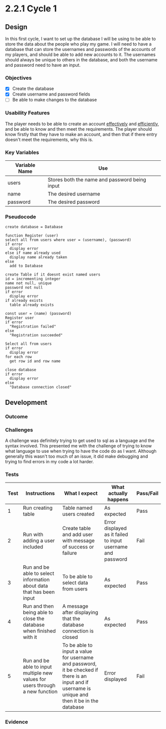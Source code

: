 # 2.2.1 Cycle 1

## Design

In this first cycle, I want to set up the database I will be using to be able to store the data about the people who play my game. I will need to have a database that can store the usernames and passwords of the accounts of my players, and should be able to add new accounts to it. The usernames should always be unique to others in the database, and both the username and password need to have an input.&#x20;

### Objectives

* [x] Create the database
* [x] Create username and password fields
* [ ] Be able to make changes to the database

### Usability Features

The player needs to be able to create an account [effectively](systems-diagram.md#effective) and [efficiently](systems-diagram.md#efficiency), and be able to know and then meet the requirements. The player should know firstly that they have to make an account, and then that if there entry doesn't meet the requirements, why this is.

### Key Variables

| Variable Name | Use                                           |
| ------------- | --------------------------------------------- |
| users         | Stores both the name and password being input |
| name          | The desired username                          |
| password      | The desired password                          |

### Pseudocode

```
create database = Database

function Register (user) 
select all from users where user = (username), (password)
if error
  display error
else if name already used
  display name already taken
else 
  add to Database

create Table if it doesnt exist named users
id = incrementing integer
name not null, unique
password not null
if error
  display error
if already exists
  table already exists
  
const user = (name) (password)
Register user
if error
  "Registration failed"
else 
  "Registration succeeded"
  
Select all from users 
if error
  display error
for each row
  get row id and row name
  
close database
if error
  display error
else 
  "Database connection closed"

```

## Development

### Outcome

### Challenges

A challenge was definitely trying to get used to sql as a language and the syntax involved. This presented me with the challenge of trying to know what language to use when trying to have the code do as I want. Although generally this wasn't too much of an issue, it did make debugging and trying to find errors in my code a lot harder.

### Tests

| Test | Instructions                                                                  | What I expect                                                                                                                                      | What actually happens                                       | Pass/Fail |
| ---- | ----------------------------------------------------------------------------- | -------------------------------------------------------------------------------------------------------------------------------------------------- | ----------------------------------------------------------- | --------- |
| 1    | Run creating table                                                            | Table named users created                                                                                                                          | As expected                                                 | Pass      |
| 2    | Run with adding a user included                                               | Create table and add user with message of success or failure                                                                                       | Error displayed as it failed to input username and password | Fail      |
| 3    | Run and be able to select information about data that has been input          | To be able to select data from users                                                                                                               | As expected                                                 | Pass      |
| 4    | Run and then being able to close the database when finished with it           | A message after displaying that the database connection is closed                                                                                  | As expected                                                 | Pass      |
| 5    | Run and be able to input multiple new values for users through a new function | To be able to input a value for username and password, it be checked if there is an input and if username is unique and then it be in the database | Error displayed                                             | Fail      |

### Evidence
